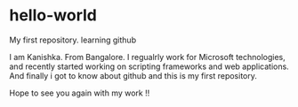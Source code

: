 # hello-world
My first repository. learning github

I am Kanishka. From Bangalore.
I regualrly work for Microsoft technologies, and recently started working on scripting frameworks and web applications.
And finally i got to know about github and this is my first repository.

Hope to see you again with my work !!


